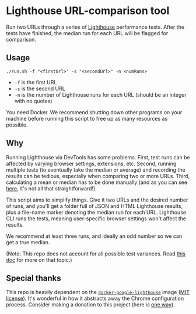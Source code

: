 # Lighthouse URL-comparison tool

Run two URLs through a series of [Lighthouse](https://github.com/GoogleChrome/lighthouse) performance tests. After the tests have finished, the median run for each URL will be flagged for comparison.

## Usage

```
./run.sh -f "<firstUrl>" -s "<secondUrl>" -n <numRuns>
```
- `-f` is the first URL
- `-s` is the second URL
- `-n` is the number of Lighthouse runs for each URL (should be an integer with no quotes)

You need Docker. We recommend shutting down other programs on your machine before running this script to free up as many resources as possible.

## Why

Running Lighthouse via DevTools has some problems. First, test runs can be affected by varying browser settings, extensions, etc. Second, running multiple tests (to eventually take the median or average) and recording the results can be tedious, especially when comparing two or more URLs. Third, calculating a mean or median has to be done manually (and as you can see [here](https://github.com/GoogleChrome/lighthouse/blob/c6e14d7c8629c17284c1f773dd6bc8bc61221a47/lighthouse-core/lib/median-run.js#L38-L47), it's not all that straightforward!).

This script aims to simplify things. Give it two URLs and the desired number of runs, and you'll get a folder full of JSON and HTML Lighthouse results, plus a file-name marker denoting the median run for each URL. Lighthouse CLI runs the tests, meaning user-specific browser settings won't affect the results.

We recommend at least three runs, and ideally an odd number so we can get a true median.

(Note: This repo does not account for all possible test variances. Read [this doc](https://github.com/GoogleChrome/lighthouse/blob/master/docs/variability.md) for more on that topic.)

## Special thanks

This repo is heavily dependent on the [`docker-google-lighthouse`](https://github.com/femtopixel/docker-google-lighthouse) image ([MIT license](https://github.com/femtopixel/docker-google-lighthouse/blob/master/LICENSE.md)). It's wonderful in how it abstracts away the Chrome configuration process. Consider making a donation to this project (here is [one way](https://www.patreon.com/jaymoulin)).